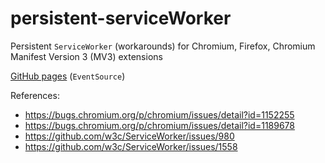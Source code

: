 # persistent-serviceWorker

Persistent `ServiceWorker` (workarounds) for Chromium, Firefox, Chromium Manifest Version 3 (MV3) extensions

[GitHub pages](https://guest271314.github.io/persistent-serviceworker/) (`EventSource`)

References:

- https://bugs.chromium.org/p/chromium/issues/detail?id=1152255
- https://bugs.chromium.org/p/chromium/issues/detail?id=1189678
- https://github.com/w3c/ServiceWorker/issues/980
- https://github.com/w3c/ServiceWorker/issues/1558
